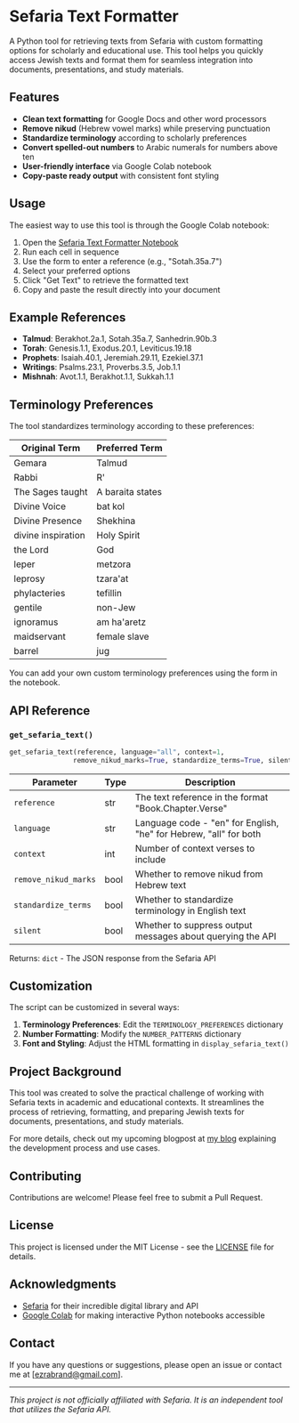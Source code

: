 # Sefaria Text Formatter

A Python tool for retrieving texts from Sefaria with custom formatting options for scholarly and educational use. This tool helps you quickly access Jewish texts and format them for seamless integration into documents, presentations, and study materials.

## Features

- **Clean text formatting** for Google Docs and other word processors
- **Remove nikud** (Hebrew vowel marks) while preserving punctuation
- **Standardize terminology** according to scholarly preferences
- **Convert spelled-out numbers** to Arabic numerals for numbers above ten
- **User-friendly interface** via Google Colab notebook
- **Copy-paste ready output** with consistent font styling

## Usage

The easiest way to use this tool is through the Google Colab notebook:

1. Open the [Sefaria Text Formatter Notebook](https://github.com/EzraBrand/talmud/blob/main/Custom_Formatter_of_Sefaria_Talmud_Text_Via_API.ipynb)
2. Run each cell in sequence
3. Use the form to enter a reference (e.g., "Sotah.35a.7")
4. Select your preferred options
5. Click "Get Text" to retrieve the formatted text
6. Copy and paste the result directly into your document

## Example References

- **Talmud**: Berakhot.2a.1, Sotah.35a.7, Sanhedrin.90b.3
- **Torah**: Genesis.1.1, Exodus.20.1, Leviticus.19.18
- **Prophets**: Isaiah.40.1, Jeremiah.29.11, Ezekiel.37.1
- **Writings**: Psalms.23.1, Proverbs.3.5, Job.1.1
- **Mishnah**: Avot.1.1, Berakhot.1.1, Sukkah.1.1

## Terminology Preferences

The tool standardizes terminology according to these preferences:

| Original Term | Preferred Term |
|---------------|----------------|
| Gemara | Talmud |
| Rabbi | R' |
| The Sages taught | A baraita states |
| Divine Voice | bat kol |
| Divine Presence | Shekhina |
| divine inspiration | Holy Spirit |
| the Lord | God |
| leper | metzora |
| leprosy | tzara'at |
| phylacteries | tefillin |
| gentile | non-Jew |
| ignoramus | am ha'aretz |
| maidservant | female slave |
| barrel | jug |

You can add your own custom terminology preferences using the form in the notebook.


## API Reference

### `get_sefaria_text()`

```python
get_sefaria_text(reference, language="all", context=1, 
                remove_nikud_marks=True, standardize_terms=True, silent=True)
```

| Parameter | Type | Description |
|-----------|------|-------------|
| `reference` | str | The text reference in the format "Book.Chapter.Verse" |
| `language` | str | Language code - "en" for English, "he" for Hebrew, "all" for both |
| `context` | int | Number of context verses to include |
| `remove_nikud_marks` | bool | Whether to remove nikud from Hebrew text |
| `standardize_terms` | bool | Whether to standardize terminology in English text |
| `silent` | bool | Whether to suppress output messages about querying the API |

Returns: `dict` - The JSON response from the Sefaria API

## Customization

The script can be customized in several ways:

1. **Terminology Preferences**: Edit the `TERMINOLOGY_PREFERENCES` dictionary
2. **Number Formatting**: Modify the `NUMBER_PATTERNS` dictionary
3. **Font and Styling**: Adjust the HTML formatting in `display_sefaria_text()`

## Project Background

This tool was created to solve the practical challenge of working with Sefaria texts in academic and educational contexts. It streamlines the process of retrieving, formatting, and preparing Jewish texts for documents, presentations, and study materials.

For more details, check out my upcoming blogpost at [my blog](https://www.ezrabrand.com/) explaining the development process and use cases.

## Contributing

Contributions are welcome! Please feel free to submit a Pull Request.

## License

This project is licensed under the MIT License - see the [LICENSE](LICENSE) file for details.

## Acknowledgments

- [Sefaria](https://www.sefaria.org/) for their incredible digital library and API
- [Google Colab](https://colab.research.google.com/) for making interactive Python notebooks accessible

## Contact

If you have any questions or suggestions, please open an issue or contact me at [ezrabrand@gmail.com].

---

*This project is not officially affiliated with Sefaria. It is an independent tool that utilizes the Sefaria API.*
